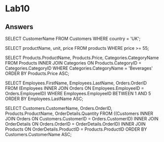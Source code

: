 # Lab10
## Answers 
SELECT CustomerName FROM Customers WHERE country = 'UK';

SELECT productName, unit, price FROM products WHERE price >= 55;

SELECT Products.ProductName, Products.Price, Categories.CategoryName FROM Products INNER JOIN Categories ON Products.CategoryID = Categories.CategoryID WHERE Categories.CategoryName = 'Beverages' ORDER BY Products.Price ASC;

SELECT Employees.FirstName, Employees.LastName, Orders.OrderID FROM (Employees INNER JOIN Orders ON Employees.EmployeeID = Orders.EmployeeID) WHERE Employees.EmployeeID BETWEEN 1 AND 5 ORDER BY Employees.LastName ASC;

SELECT Customers.CustomerName, Orders.OrderID, Products.ProductName, OrderDetails.Quantity FROM ((Customers INNER JOIN Orders ON Customers.CustomerID = Orders.CustomerID) INNER JOIN OrderDetails ON Orders.OrderID = OrderDetails.OrderID) INNER JOIN Products ON OrderDetails.ProductID = Products.ProductID ORDER BY Customers.CustomerName ASC;
